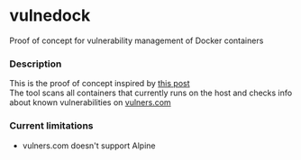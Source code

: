 # vulnedock
Proof of concept for vulnerability management of Docker containers

### Description
This is the proof of concept inspired by [this post](https://avleonov.com/2017/05/03/my-comments-on-forresters-vulnerability-management-vendor-landscape-2017/)    
The tool scans all containers that currently runs on the host and checks info about known vulnerabilities on [vulners.com](https://vulners.com/)

### Current limitations
- vulners.com doesn't support Alpine
